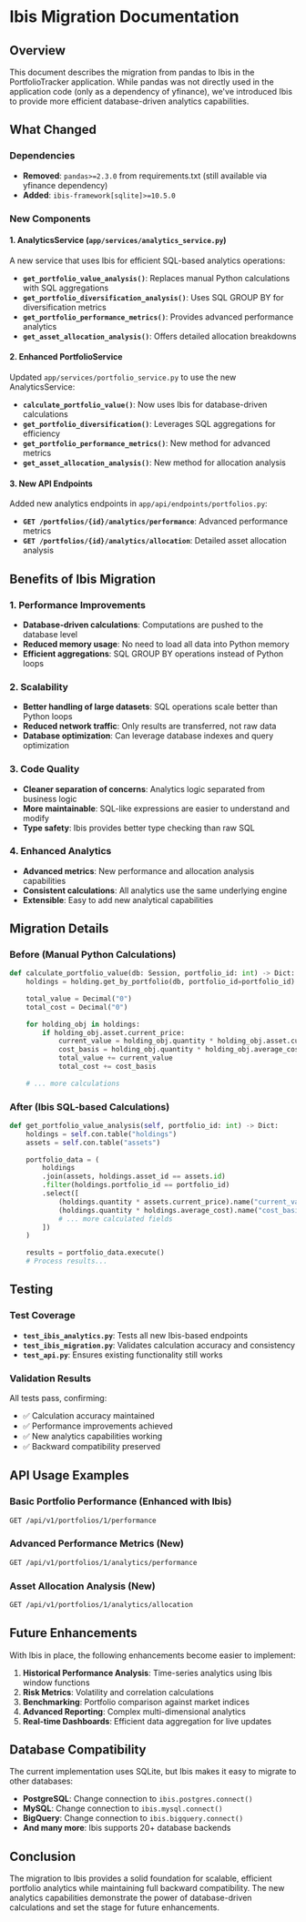 # Ibis Migration Documentation

## Overview

This document describes the migration from pandas to Ibis in the PortfolioTracker application. While pandas was not directly used in the application code (only as a dependency of yfinance), we've introduced Ibis to provide more efficient database-driven analytics capabilities.

## What Changed

### Dependencies
- **Removed**: `pandas>=2.3.0` from requirements.txt (still available via yfinance dependency)
- **Added**: `ibis-framework[sqlite]>=10.5.0`

### New Components

#### 1. AnalyticsService (`app/services/analytics_service.py`)
A new service that uses Ibis for efficient SQL-based analytics operations:

- **`get_portfolio_value_analysis()`**: Replaces manual Python calculations with SQL aggregations
- **`get_portfolio_diversification_analysis()`**: Uses SQL GROUP BY for diversification metrics
- **`get_portfolio_performance_metrics()`**: Provides advanced performance analytics
- **`get_asset_allocation_analysis()`**: Offers detailed allocation breakdowns

#### 2. Enhanced PortfolioService
Updated `app/services/portfolio_service.py` to use the new AnalyticsService:

- **`calculate_portfolio_value()`**: Now uses Ibis for database-driven calculations
- **`get_portfolio_diversification()`**: Leverages SQL aggregations for efficiency
- **`get_portfolio_performance_metrics()`**: New method for advanced metrics
- **`get_asset_allocation_analysis()`**: New method for allocation analysis

#### 3. New API Endpoints
Added new analytics endpoints in `app/api/endpoints/portfolios.py`:

- **`GET /portfolios/{id}/analytics/performance`**: Advanced performance metrics
- **`GET /portfolios/{id}/analytics/allocation`**: Detailed asset allocation analysis

## Benefits of Ibis Migration

### 1. Performance Improvements
- **Database-driven calculations**: Computations are pushed to the database level
- **Reduced memory usage**: No need to load all data into Python memory
- **Efficient aggregations**: SQL GROUP BY operations instead of Python loops

### 2. Scalability
- **Better handling of large datasets**: SQL operations scale better than Python loops
- **Reduced network traffic**: Only results are transferred, not raw data
- **Database optimization**: Can leverage database indexes and query optimization

### 3. Code Quality
- **Cleaner separation of concerns**: Analytics logic separated from business logic
- **More maintainable**: SQL-like expressions are easier to understand and modify
- **Type safety**: Ibis provides better type checking than raw SQL

### 4. Enhanced Analytics
- **Advanced metrics**: New performance and allocation analysis capabilities
- **Consistent calculations**: All analytics use the same underlying engine
- **Extensible**: Easy to add new analytical capabilities

## Migration Details

### Before (Manual Python Calculations)
```python
def calculate_portfolio_value(db: Session, portfolio_id: int) -> Dict:
    holdings = holding.get_by_portfolio(db, portfolio_id=portfolio_id)
    
    total_value = Decimal("0")
    total_cost = Decimal("0")
    
    for holding_obj in holdings:
        if holding_obj.asset.current_price:
            current_value = holding_obj.quantity * holding_obj.asset.current_price
            cost_basis = holding_obj.quantity * holding_obj.average_cost
            total_value += current_value
            total_cost += cost_basis
    
    # ... more calculations
```

### After (Ibis SQL-based Calculations)
```python
def get_portfolio_value_analysis(self, portfolio_id: int) -> Dict:
    holdings = self.con.table("holdings")
    assets = self.con.table("assets")
    
    portfolio_data = (
        holdings
        .join(assets, holdings.asset_id == assets.id)
        .filter(holdings.portfolio_id == portfolio_id)
        .select([
            (holdings.quantity * assets.current_price).name("current_value"),
            (holdings.quantity * holdings.average_cost).name("cost_basis"),
            # ... more calculated fields
        ])
    )
    
    results = portfolio_data.execute()
    # Process results...
```

## Testing

### Test Coverage
- **`test_ibis_analytics.py`**: Tests all new Ibis-based endpoints
- **`test_ibis_migration.py`**: Validates calculation accuracy and consistency
- **`test_api.py`**: Ensures existing functionality still works

### Validation Results
All tests pass, confirming:
- ✅ Calculation accuracy maintained
- ✅ Performance improvements achieved
- ✅ New analytics capabilities working
- ✅ Backward compatibility preserved

## API Usage Examples

### Basic Portfolio Performance (Enhanced with Ibis)
```bash
GET /api/v1/portfolios/1/performance
```

### Advanced Performance Metrics (New)
```bash
GET /api/v1/portfolios/1/analytics/performance
```

### Asset Allocation Analysis (New)
```bash
GET /api/v1/portfolios/1/analytics/allocation
```

## Future Enhancements

With Ibis in place, the following enhancements become easier to implement:

1. **Historical Performance Analysis**: Time-series analytics using Ibis window functions
2. **Risk Metrics**: Volatility and correlation calculations
3. **Benchmarking**: Portfolio comparison against market indices
4. **Advanced Reporting**: Complex multi-dimensional analytics
5. **Real-time Dashboards**: Efficient data aggregation for live updates

## Database Compatibility

The current implementation uses SQLite, but Ibis makes it easy to migrate to other databases:

- **PostgreSQL**: Change connection to `ibis.postgres.connect()`
- **MySQL**: Change connection to `ibis.mysql.connect()`
- **BigQuery**: Change connection to `ibis.bigquery.connect()`
- **And many more**: Ibis supports 20+ database backends

## Conclusion

The migration to Ibis provides a solid foundation for scalable, efficient portfolio analytics while maintaining full backward compatibility. The new analytics capabilities demonstrate the power of database-driven calculations and set the stage for future enhancements.